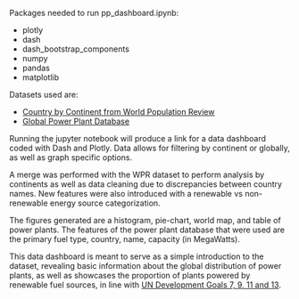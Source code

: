 Packages needed to run pp_dashboard.ipynb: 
- plotly
- dash
- dash_bootstrap_components
- numpy
- pandas
- matplotlib

Datasets used are:
- [Country by Continent from World Population Review](https://worldpopulationreview.com/country-rankings/list-of-countries-by-continent)
- [Global Power Plant Database](https://datasets.wri.org/dataset/globalpowerplantdatabase)

Running the jupyter notebook will produce a link for a data dashboard coded with Dash and Plotly. Data allows for filtering by continent or globally, as well as graph specific options.

A merge was performed with the WPR dataset to perform analysis by continents as well as data cleaning due to discrepancies between country names. New features were also introduced with a renewable vs non-renewable energy source categorization.

The figures generated are a histogram, pie-chart, world map, and table of power plants. The features of the power plant database that were used are the primary fuel type, country, name, capacity (in MegaWatts).

This data dashboard is meant to serve as a simple introduction to the dataset, revealing basic information about the global distribution of power plants, as well as showcases the proportion of plants powered by renewable fuel sources, in line with [UN Development Goals 7, 9, 11 and 13](https://sdgs.un.org/goals).